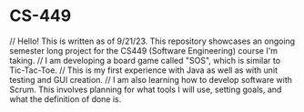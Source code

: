 # CS-449
// Hello! This is written as of 9/21/23. This repository showcases an ongoing semester long project for the CS449 (Software Engineering) course I'm taking.
// I am developing a board game called "SOS", which is similar to Tic-Tac-Toe.
// This is my first experience with Java as well as with unit testing and GUI creation. 
// I am also learning how to develop software with Scrum. This involves planning for what tools I will use, setting goals, and what the definition of done is.
